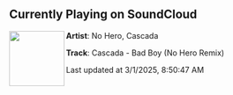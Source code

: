 ## Currently Playing on SoundCloud

[<img align="left" width="100" src="https://i1.sndcdn.com/artworks-455uqVDFvq4UhX7M-5g9FTw-t500x500.png">](https://soundcloud.com/officialnohero/cascada-bad-boy-no-hero-remix-radio-edit)

**Artist**: No Hero, Cascada 

**Track**: Cascada - Bad Boy (No Hero Remix)

Last updated at 3/1/2025, 8:50:47 AM
